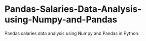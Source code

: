 # Pandas-Salaries-Data-Analysis-using-Numpy-and-Pandas
Pandas salaries data analysis using Numpy and Pandas in Python.
